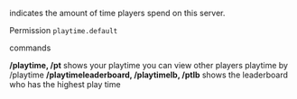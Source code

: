 
indicates the amount of time players spend on this server.

Permission `playtime.default`

commands

**/playtime, /pt** shows your playtime you can view other players playtime by /playtime <playername>
**/playtimeleaderboard, /playtimelb, /ptlb** shows the leaderboard who has the highest play time

